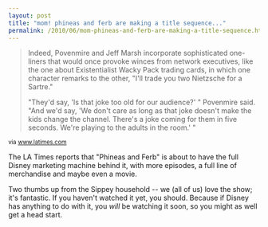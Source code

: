 ```yaml
---
layout: post
title: "mom! phineas and ferb are making a title sequence..."
permalink: /2010/06/mom-phineas-and-ferb-are-making-a-title-sequence.html
---
```


<blockquote><p>Indeed, Povenmire and Jeff Marsh incorporate sophisticated one-liners that would once provoke winces from network executives, like the one about Existentialist Wacky Pack trading cards, in which one character remarks to the other, &quot;I&#39;ll trade you two Nietzsche for a Sartre.&quot;</p><p>&quot;They&#39;d say, &#39;Is that joke too old for our audience?&#39; &quot; Povenmire said. &quot;And we&#39;d say, &#39;We don&#39;t care as long as that joke doesn&#39;t make the kids change the channel. There&#39;s a joke coming for them in five seconds. We&#39;re playing to the adults in the room.&#39; &quot;</p><p></p></blockquote>

<p><small>via <a href="http://www.latimes.com/business/la-fi-ct-phineas-20100622,0,7181219.story">www.latimes.com</a></small></p>

<p>The LA Times reports that &quot;Phineas and Ferb&quot; is about to have the full Disney marketing machine behind it, with more episodes, a full line of merchandise and maybe even a movie.</p>

<p>Two thumbs up from the Sippey household -- we (all of us) love the show; it&#39;s fantastic.  If you haven&#39;t watched it yet, you should.  Because if Disney has anything to do with it, you <em>will</em> be watching it soon, so you might as well get a head start.</p>



